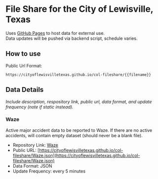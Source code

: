 # File Share for the City of Lewisville, Texas
Uses [GitHub Pages](https://github.com/) to host data for external use.<br/>
Data updates will be pushed via backend script, schedule varies.<br/>

## How to use
Public Url Format:
```
https://cityoflewisvilletexas.github.io/col-fileshare/{{filename}}
```

## Data Details
_Include description, respository link, public url, data format, and update frequency (note if static instead)._

### Waze

Active major accident data to be reported to Waze. If there are no active accidents, will contain empty dataset (should never be a blank file).

- Repository Link: [Waze](Waze.json)<br/>
- Public URL: [https://cityoflewisvilletexas.github.io/col-fileshare/Waze.json](https://cityoflewisvilletexas.github.io/col-fileshare/Waze.json)<br/>
- Data Format: JSON<br/>
- Update Frequency: every 5 minutes
